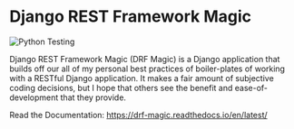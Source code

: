 # Django REST Framework Magic

![Python Testing](https://github.com/dstarner/drf-magic/workflows/Python%20Testing/badge.svg)

Django REST Framework Magic (DRF Magic) is a Django application that builds off our all of my
personal best practices of boiler-plates of working with a RESTful Django application. It makes a
fair amount of subjective coding decisions, but I hope that others see the benefit and
ease-of-development that they provide.

Read the Documentation: <https://drf-magic.readthedocs.io/en/latest/>